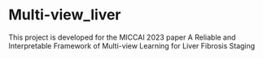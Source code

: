 # Multi-view_liver
This project is developed for the MICCAI 2023 paper A Reliable and Interpretable Framework of
Multi-view Learning for Liver Fibrosis Staging
